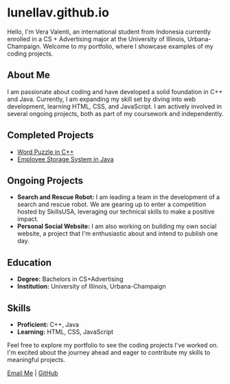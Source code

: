 # lunellav.github.io

Hello, I'm Vera Valenti, an international student from Indonesia currently enrolled in a CS + Advertising major at the University of Illinois, Urbana-Champaign. Welcome to my portfolio, where I showcase examples of my coding projects.

## About Me

I am passionate about coding and have developed a solid foundation in C++ and Java. Currently, I am expanding my skill set by diving into web development, learning HTML, CSS, and JavaScript. I am actively involved in several ongoing projects, both as part of my coursework and independently.

## Completed Projects
- [Word Puzzle in C++](https://github.com/lunellav/Word-Puzzle.git)
- [Employee Storage System in Java](https://github.com/lunellav/Employee-Storage-System.git)

## Ongoing Projects

- **Search and Rescue Robot:** I am leading a team in the development of a search and rescue robot. We are gearing up to enter a competition hosted by SkillsUSA, leveraging our technical skills to make a positive impact.
- **Personal Social Website:** I am also working on building my own social website, a project that I'm enthusiastic about and intend to publish one day.

## Education

- **Degree:** Bachelors in CS+Advertising
- **Institution:** University of Illinois, Urbana-Champaign

## Skills

- **Proficient:** C++, Java
- **Learning:** HTML, CSS, JavaScript

Feel free to explore my portfolio to see the coding projects I've worked on. I'm excited about the journey ahead and eager to contribute my skills to meaningful projects.

[Email Me](mailto:verathing@gmail.com) | [GitHub](https://github.com/lunellav)
